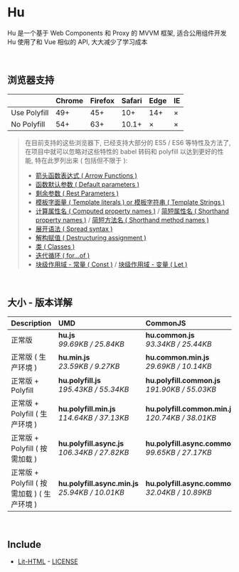 # Hu
Hu 是一个基于 Web Components 和 Proxy 的 MVVM 框架, 适合公用组件开发<br>
Hu 使用了和 Vue 相似的 API, 大大减少了学习成本

<br>

## 浏览器支持

|              | Chrome | Firefox | Safari | Edge | IE |
| :-           | :-     | :-      | :-     | :-   | :- |
| Use Polyfill | 49+    | 45+     | 10+    | 14+  | ×  |
| No Polyfill  | 54+    | 63+     | 10.1+  | ×    | ×  |

> 在目前支持的这些浏览器下, 已经支持大部分的 ES5 / ES6 等特性及方法了,<br>
> 在项目中就可以忽略对这些特性的 babel 转码和 polyfill 以达到更好的性能, 特在此罗列出来 ( 包括但不限于 ): <br>
  > - [箭头函数表达式 ( Arrow Functions )](https://developer.mozilla.org/zh-CN/docs/Web/JavaScript/Reference/Functions/Arrow_functions)
  > - [函数默认参数 ( Default parameters )](https://developer.mozilla.org/zh-CN/docs/Web/JavaScript/Reference/Functions/Default_parameters)
  > - [剩余参数 ( Rest Parameters )](https://developer.mozilla.org/zh-CN/docs/Web/JavaScript/Reference/Functions/Rest_parameters)
  > - [模板字面量 ( Template literals ) or 模板字符串 ( Template Strings )](https://developer.mozilla.org/zh-CN/docs/Web/JavaScript/Reference/template_strings)
  > - [计算属性名 ( Computed property names )](https://developer.mozilla.org/zh-CN/docs/Web/JavaScript/Reference/Operators/Object_initializer#计算属性名) / [简短属性名 ( Shorthand property names )](https://developer.mozilla.org/zh-CN/docs/Web/JavaScript/Reference/Operators/Object_initializer#属性定义) / [简短方法名 ( Shorthand method names )](https://developer.mozilla.org/zh-CN/docs/Web/JavaScript/Reference/Operators/Object_initializer#方法定义)
  > - [展开语法 ( Spread syntax )](https://developer.mozilla.org/zh-CN/docs/Web/JavaScript/Reference/Operators/Spread_syntax)
  > - [解构赋值 ( Destructuring assignment )](https://developer.mozilla.org/zh-CN/docs/Web/JavaScript/Reference/Operators/Destructuring_assignment)
  > - [类 ( Classes )](https://developer.mozilla.org/zh-CN/docs/Web/JavaScript/Reference/Classes)
  > - [迭代循环 ( for...of )](https://developer.mozilla.org/zh-CN/docs/Web/JavaScript/Reference/Statements/for...of)
  > - [块级作用域 - 常量 ( Const )](https://developer.mozilla.org/zh-CN/docs/Web/JavaScript/Reference/Statements/const) / [块级作用域 - 变量 ( Let )](https://developer.mozilla.org/zh-CN/docs/Web/JavaScript/Reference/Statements/let)

<br>

## 大小 - 版本详解
| Description | UMD | CommonJS | ES Module |
| :- | :- | :- | :- |
| 正常版 | **hu.js**<br>*99.69KB / 25.84KB* | **hu.common.js**<br>*93.34KB / 25.44KB* | **hu.esm.js**<br>*93.33KB / 25.43KB* |
| 正常版 ( 生产环境 ) | **hu.min.js**<br>*23.59KB / 9.27KB* | **hu.common.min.js**<br>*29.69KB / 10.14KB* | **hu.esm.min.js**<br>*23.42KB / 9.20KB* |
| 正常版 + Polyfill | **hu.polyfill.js**<br>*195.43KB / 55.34KB* | **hu.polyfill.common.js**<br>*191.90KB / 55.03KB* | **hu.polyfill.esm.js**<br>*191.88KB / 55.01KB* |
| 正常版 + Polyfill ( 生产环境 ) | **hu.polyfill.min.js**<br>*114.64KB / 37.13KB* | **hu.polyfill.common.min.js**<br>*120.74KB / 38.01KB* | **hu.polyfill.esm.min.js**<br>*114.47KB / 37.07KB* |
| 正常版 + Polyfill ( 按需加载 ) | **hu.polyfill.async.js**<br>*106.34KB / 27.82KB* | **hu.polyfill.async.common.js**<br>*99.65KB / 27.17KB* | **hu.polyfill.async.esm.js**<br>*99.63KB / 27.16KB* |
| 正常版 + Polyfill ( 按需加载 ) ( 生产环境 ) | **hu.polyfill.async.min.js**<br>*25.94KB / 10.01KB* | **hu.polyfill.async.common.min.js**<br>*32.04KB / 10.89KB* | **hu.polyfill.async.esm.min.js**<br>*25.78KB / 9.93KB* |

<br>

## Include
  - [Lit-HTML](https://github.com/Polymer/lit-html) \- [LICENSE](https://github.com/Polymer/lit-html/blob/master/LICENSE)